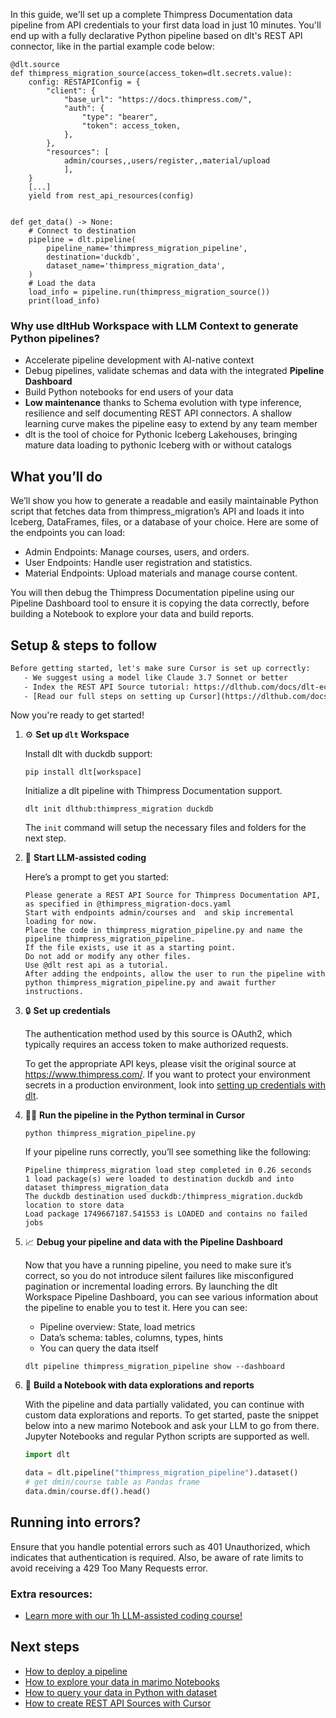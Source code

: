 In this guide, we'll set up a complete Thimpress Documentation data pipeline from API credentials to your first data load in just 10 minutes. You'll end up with a fully declarative Python pipeline based on dlt's REST API connector, like in the partial example code below:

```python-outcome
@dlt.source
def thimpress_migration_source(access_token=dlt.secrets.value):
    config: RESTAPIConfig = {
        "client": {
            "base_url": "https://docs.thimpress.com/",
            "auth": {
                "type": "bearer",
                "token": access_token,
            },
        },
        "resources": [
            admin/courses,,users/register,,material/upload
            ],
    }
    [...]
    yield from rest_api_resources(config)


def get_data() -> None:
    # Connect to destination
    pipeline = dlt.pipeline(
        pipeline_name='thimpress_migration_pipeline',
        destination='duckdb',
        dataset_name='thimpress_migration_data', 
    )
    # Load the data
    load_info = pipeline.run(thimpress_migration_source())
    print(load_info) 
```

### Why use dltHub Workspace with LLM Context to generate Python pipelines?

- Accelerate pipeline development with AI-native context
- Debug pipelines, validate schemas and data with the integrated **Pipeline Dashboard**
- Build Python notebooks for end users of your data
- **Low maintenance** thanks to Schema evolution with type inference, resilience and self documenting REST API connectors. A shallow learning curve makes the pipeline easy to extend by any team member
- dlt is the tool of choice for Pythonic Iceberg Lakehouses, bringing mature data loading to pythonic Iceberg with or without catalogs

## What you’ll do

We’ll show you how to generate a readable and easily maintainable Python script that fetches data from thimpress_migration’s API and loads it into Iceberg, DataFrames, files, or a database of your choice. Here are some of the endpoints you can load:

- Admin Endpoints: Manage courses, users, and orders.
- User Endpoints: Handle user registration and statistics.
- Material Endpoints: Upload materials and manage course content.

You will then debug the Thimpress Documentation pipeline using our Pipeline Dashboard tool to ensure it is copying the data correctly, before building a Notebook to explore your data and build reports.

## Setup & steps to follow

```default
Before getting started, let's make sure Cursor is set up correctly:
   - We suggest using a model like Claude 3.7 Sonnet or better
   - Index the REST API Source tutorial: https://dlthub.com/docs/dlt-ecosystem/verified-sources/rest_api/ and add it to context as **@dlt rest api**
   - [Read our full steps on setting up Cursor](https://dlthub.com/docs/dlt-ecosystem/llm-tooling/cursor-restapi#23-configuring-cursor-with-documentation)
```

Now you're ready to get started!

1. ⚙️ **Set up `dlt` Workspace**
    
    Install dlt with duckdb support:
    ```shell
    pip install dlt[workspace]
    ```

    Initialize a dlt pipeline with Thimpress Documentation support.
    ```shell
    dlt init dlthub:thimpress_migration duckdb
    ```

    The `init` command will setup the necessary files and folders for the next step.
    
2. 🤠 **Start LLM-assisted coding**
    
    Here’s a prompt to get you started:
    
    ```prompt
    Please generate a REST API Source for Thimpress Documentation API, as specified in @thimpress_migration-docs.yaml 
    Start with endpoints admin/courses and  and skip incremental loading for now. 
    Place the code in thimpress_migration_pipeline.py and name the pipeline thimpress_migration_pipeline. 
    If the file exists, use it as a starting point. 
    Do not add or modify any other files. 
    Use @dlt rest api as a tutorial. 
    After adding the endpoints, allow the user to run the pipeline with python thimpress_migration_pipeline.py and await further instructions.
    ```

    
3. 🔒 **Set up credentials** 
    
    The authentication method used by this source is OAuth2, which typically requires an access token to make authorized requests.
    
    To get the appropriate API keys, please visit the original source at https://www.thimpress.com/.
    If you want to protect your environment secrets in a production environment, look into [setting up credentials with dlt](https://dlthub.com/docs/walkthroughs/add_credentials).
    
4. 🏃‍♀️ **Run the pipeline in the Python terminal in Cursor**
    
    ```shell
    python thimpress_migration_pipeline.py
    ```
    
    If your pipeline runs correctly, you’ll see something like the following:
    
    ```shell
    Pipeline thimpress_migration load step completed in 0.26 seconds
    1 load package(s) were loaded to destination duckdb and into dataset thimpress_migration_data
    The duckdb destination used duckdb:/thimpress_migration.duckdb location to store data
    Load package 1749667187.541553 is LOADED and contains no failed jobs
    ```
    
5. 📈 **Debug your pipeline and data with the Pipeline Dashboard**

    Now that you have a running pipeline, you need to make sure it’s correct, so you do not introduce silent failures like misconfigured pagination or incremental loading errors. By launching the dlt Workspace Pipeline Dashboard, you can see various information about the pipeline to enable you to test it. Here you can see:
    - Pipeline overview: State, load metrics
    - Data’s schema: tables, columns, types, hints
    - You can query the data itself
    
    ```shell
    dlt pipeline thimpress_migration_pipeline show --dashboard
    ```
    
6. 🐍 **Build a Notebook with data explorations and reports**

    With the pipeline and data partially validated, you can continue with custom data explorations and reports. To get started, paste the snippet below into a new marimo Notebook and ask your LLM to go from there. Jupyter Notebooks and regular Python scripts are supported as well.

    
    ```python
    import dlt

   data = dlt.pipeline("thimpress_migration_pipeline").dataset()
   # get dmin/course table as Pandas frame
   data.dmin/course.df().head()
    ```

## Running into errors?

Ensure that you handle potential errors such as 401 Unauthorized, which indicates that authentication is required. Also, be aware of rate limits to avoid receiving a 429 Too Many Requests error.

### Extra resources:

- [Learn more with our 1h LLM-assisted coding course!](https://www.youtube.com/watch?v=GGid70rnJuM)

## Next steps

- [How to deploy a pipeline](https://dlthub.com/docs/walkthroughs/deploy-a-pipeline)
- [How to explore your data in marimo Notebooks](https://dlthub.com/docs/general-usage/dataset-access/marimo)
- [How to query your data in Python with dataset](https://dlthub.com/docs/general-usage/dataset-access/dataset)
- [How to create REST API Sources with Cursor](https://dlthub.com/docs/dlt-ecosystem/llm-tooling/cursor-restapi)